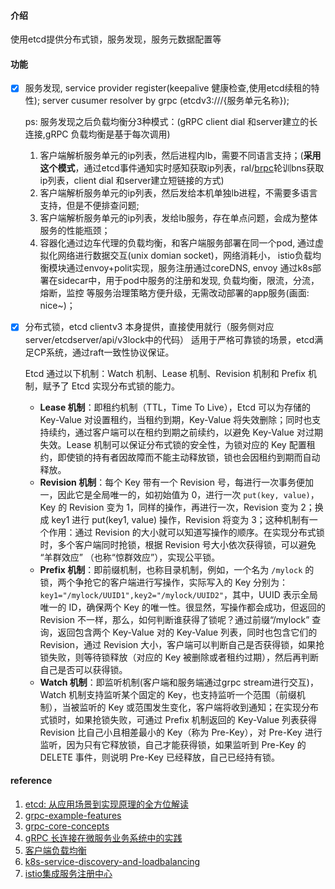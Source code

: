 #### 介绍

使用etcd提供分布式锁，服务发现，服务元数据配置等

#### 功能

- [x] 服务发现, service provider register(keepalive 健康检查,使用etcd续租的特性); server cusumer resolver by grpc (etcdv3:///{服务单元名称});

  ps: 服务发现之后负载均衡分3种模式：(gRPC client  dial 和server建立的长连接,gRPC 负载均衡是基于每次调用)

  1. 客户端解析服务单元的ip列表，然后进程内lb，需要不同语言支持；(**采用这个模式**，通过etcd事件通知实时感知获取ip列表，ral/[brpc](https://github.com/apache/incubator-brpc/blob/master/docs/cn/load_balancing.md)轮训bns获取ip列表，client  dial 和server建立短链接的方式)
  2. 客户端解析服务单元的ip列表，然后发给本机单独lb进程，不需要多语言支持，但是不便排查问题;
  3. 客户端解析服务单元的ip列表，发给lb服务，存在单点问题，会成为整体服务的性能瓶颈；
  4. 容器化通过边车代理的负载均衡，和客户端服务部署在同一个pod, 通过虚拟化网络进行数据交互(unix domian socket)，网络消耗小， istio负载均衡模块通过envoy+polit实现，服务注册通过coreDNS, envoy 通过k8s部署在sidecar中，用于pod中服务的注册和发现, 负载均衡，限流，分流，熔断，监控 等服务治理策略方便升级，无需改动部署的app服务(画面: nice~)；

- [x] 分布式锁，etcd clientv3 本身提供，直接使用就行（服务侧对应server/etcdserver/api/v3lock中的代码）  适用于严格可靠锁的场景，etcd满足CP系统，通过raft一致性协议保证。

   Etcd 通过以下机制：Watch 机制、Lease 机制、Revision 机制和 Prefix 机制，赋予了 Etcd 实现分布式锁的能力。

  - **Lease 机制**：即租约机制（TTL，Time To Live），Etcd 可以为存储的 Key-Value 对设置租约，当租约到期，Key-Value 将失效删除；同时也支持续约，通过客户端可以在租约到期之前续约，以避免 Key-Value 对过期失效。Lease 机制可以保证分布式锁的安全性，为锁对应的 Key 配置租约，即使锁的持有者因故障而不能主动释放锁，锁也会因租约到期而自动释放。
  - **Revision 机制**：每个 Key 带有一个 Revision 号，每进行一次事务便加一，因此它是全局唯一的，如初始值为 0，进行一次 `put(key, value)`，Key 的 Revision 变为 1，同样的操作，再进行一次，Revision 变为 2；换成 key1 进行 put(key1, value) 操作，Revision 将变为 3；这种机制有一个作用：通过 Revision 的大小就可以知道写操作的顺序。在实现分布式锁时，多个客户端同时抢锁，根据 Revision 号大小依次获得锁，可以避免 “羊群效应” （也称“惊群效应”），实现公平锁。
  - **Prefix 机制**：即前缀机制，也称目录机制，例如，一个名为 `/mylock` 的锁，两个争抢它的客户端进行写操作，实际写入的 Key 分别为：`key1="/mylock/UUID1",key2="/mylock/UUID2"`，其中，UUID 表示全局唯一的 ID，确保两个 Key 的唯一性。很显然，写操作都会成功，但返回的 Revision 不一样，那么，如何判断谁获得了锁呢？通过前缀“/mylock” 查询，返回包含两个 Key-Value 对的 Key-Value 列表，同时也包含它们的 Revision，通过 Revision 大小，客户端可以判断自己是否获得锁，如果抢锁失败，则等待锁释放（对应的 Key 被删除或者租约过期），然后再判断自己是否可以获得锁。
  - **Watch 机制**：即监听机制(客户端和服务端通过grpc stream进行交互)，Watch 机制支持监听某个固定的 Key，也支持监听一个范围（前缀机制），当被监听的 Key 或范围发生变化，客户端将收到通知；在实现分布式锁时，如果抢锁失败，可通过 Prefix 机制返回的 Key-Value 列表获得 Revision 比自己小且相差最小的 Key（称为 Pre-Key），对 Pre-Key 进行监听，因为只有它释放锁，自己才能获得锁，如果监听到 Pre-Key 的 DELETE 事件，则说明 Pre-Key 已经释放，自己已经持有锁。



#### reference

1. [etcd: 从应用场景到实现原理的全方位解读](https://www.infoq.cn/article/etcd-interpretation-application-scenario-implement-principle/)
2. [grpc-example-features](https://github.com/grpc/grpc-go/tree/master/examples/features)
3. [grpc-core-concepts](https://grpc.io/docs/what-is-grpc/core-concepts/)
4. [gRPC 长连接在微服务业务系统中的实践](https://www.infoq.cn/article/cpxr35bwjttgncltyekz)
5. [客户端负载均衡](http://icyfenix.cn/distribution/connect/load-balancing.html)
6. [k8s-service-discovery-and-loadbalancing](https://jimmysong.io/kubernetes-handbook/practice/service-discovery-and-loadbalancing.html)
7. [istio集成服务注册中心](https://www.servicemesher.com/istio-handbook/practice/integration-registry.html)

